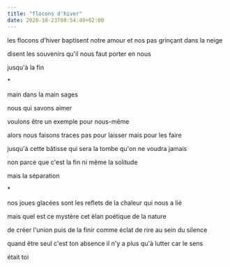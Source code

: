 ```yaml
---
title: "flocons d'hiver"
date: 2020-10-23T08:54:49+02:00
---
```


les flocons d'hiver baptisent notre amour
et nos pas grinçant dans la neige

disent les souvenirs qu'il nous faut
porter en nous

jusqu'à la fin

\*

main dans la main
sages

nous qui savons aimer

voulons être un exemple pour nous-même

alors nous faisons traces
pas pour laisser mais pour les faire

jusqu'à cette bâtisse qui sera la tombe
qu'on ne voudra jamais

non parce que c'est la fin
ni même la solitude

mais la séparation

\*

nos joues glacées
sont les reflets de la chaleur qui nous a lié

mais quel est ce mystère
cet élan poétique de la nature

de créer l'union puis de la finir
comme éclat de rire au sein du silence

quand être seul c'est ton absence
il n'y a plus qu'à lutter car le sens

était toi
